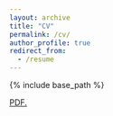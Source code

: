 ```yaml
---
layout: archive
title: "CV"
permalink: /cv/
author_profile: true
redirect_from:
  - /resume
---
```


{% include base_path %}

<a href="MarieAlder.github.io/files/CV_Alder.pdf" target="_blank">PDF.</a>